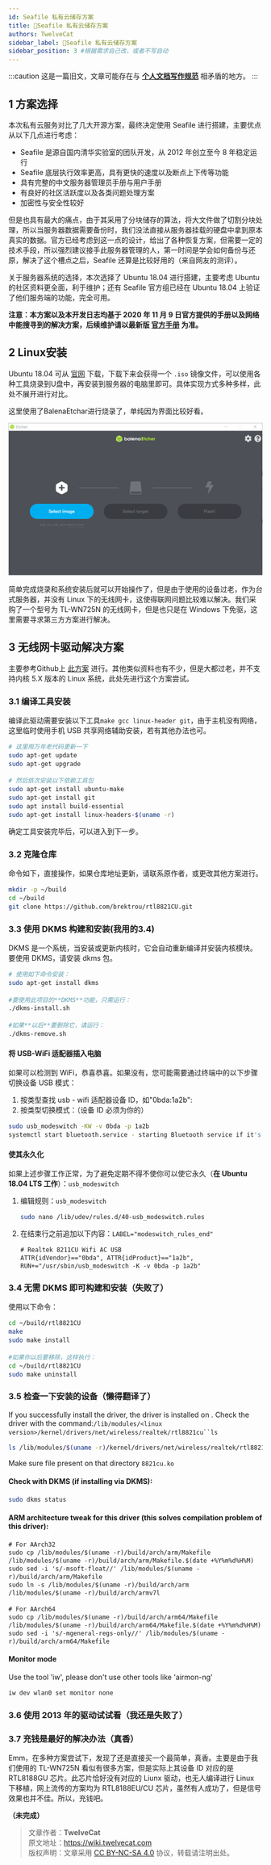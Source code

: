```yaml
---
id: Seafile 私有云储存方案
title: 🚧Seafile 私有云储存方案
authors: TwelveCat
sidebar_label: 🚧Seafile 私有云储存方案
sidebar_position: 3 #根据需求自己改，或者不写自动
---
```


:::caution
这是一篇旧文，文章可能存在与 **[个人文档写作规范](./个人文档写作规范.md)** 相矛盾的地方。
:::

## 1 方案选择

本次私有云服务对比了几大开源方案，最终决定使用 Seafile 进行搭建，主要优点从以下几点进行考虑：

- Seafile 是源自国内清华实验室的团队开发，从 2012 年创立至今 8 年稳定运行
- Seafile 底层执行效率更高，具有更快的速度以及断点上下传等功能
- 具有完整的中文服务器管理员手册与用户手册
- 有良好的社区活跃度以及各类问题处理方案
- 加密性与安全性较好 

但是也具有最大的痛点，由于其采用了分块储存的算法，将大文件做了切割分块处理，所以当服务器数据需要备份时，我们没法直接从服务器挂载的硬盘中拿到原本真实的数据。官方已经考虑到这一点的设计，给出了各种恢复方案，但需要一定的技术手段，所以强烈建议接手此服务器管理的人，第一时间是学会如何备份与还原，解决了这个槽点之后，Seafile 还算是比较好用的（来自网友的测评）。

关于服务器系统的选择，本次选择了 Ubuntu 18.04 进行搭建，主要考虑 Ubuntu 的社区资料更全面，利于维护；还有 Seafile 官方组已经在 Ubuntu 18.04 上验证了他们服务端的功能，完全可用。

**注意：本方案以及本开发日志均基于 2020 年 11 月 9 日官方提供的手册以及网络中能搜寻到的解决方案，后续维护请以最新版 [官方手册](https://cloud.seafile.com/published/seafile-manual-cn/overview/components.md) 为准。**

## 2 Linux安装

Ubuntu 18.04 可从 [官网](https://ubuntu.com/download/desktop) 下载，下载下来会获得一个 `.iso` 镜像文件，可以使用各种工具烧录到U盘中，再安装到服务器的电脑里即可。具体实现方式多种多样，此处不展开进行对比。

这里使用了BalenaEtchar进行烧录了，单纯因为界面比较好看。

![balenaEtcher](./../static/img/Seafile/balenaEtcher.png)

简单完成烧录和系统安装后就可以开始操作了，但是由于使用的设备过老，作为台式服务器，并没有 Linux 下的无线网卡，这使得联网问题比较难以解决。我们采购了一个型号为 TL-WN725N 的无线网卡，但是也只是在 Windows 下免驱，这里需要寻求第三方方案进行解决。

## 3 无线网卡驱动解决方案

主要参考Github上 [此方案](https://github.com/brektrou/rtl8821CU) 进行。其他类似资料也有不少，但是大都过老，并不支持内核 5.X 版本的 Linux 系统，此处先进行这个方案尝试。

### 3.1 编译工具安装

编译此驱动需要安装以下工具``make gcc linux-header git``，由于主机没有网络，这里临时使用手机 USB 共享网络辅助安装，若有其他办法也可。

```bash
# 这里用万年老代码更新一下
sudo apt-get update
sudo apt-get upgrade

# 然后依次安装以下依赖工具包
sudo apt-get install ubuntu-make
sudo apt-get install git
sudo apt install build-essential
sudo apt-get install linux-headers-$(uname -r)
```

确定工具安装完毕后，可以进入到下一步。

### 3.2 克隆仓库

命令如下，直接操作，如果仓库地址更新，请联系原作者，或更改其他方案进行。

```bash
mkdir -p ~/build
cd ~/build
git clone https://github.com/brektrou/rtl8821CU.git
```

### 3.3 使用 DKMS 构建和安装(我用的3.4)

DKMS 是一个系统，当安装或更新内核时，它会自动重新编译并安装内核模块。要使用 DKMS，请安装 dkms 包。

```bash
# 使用如下命令安装：
sudo apt-get install dkms

#要使用此项目的**DKMS**功能，只需运行：
./dkms-install.sh

#如果**以后**要删除它，请运行：
./dkms-remove.sh
```

#### 将 USB-WiFi 适配器插入电脑

如果可以检测到 WiFi，恭喜恭喜。如果没有，您可能需要通过终端中的以下步骤切换设备 USB 模式：

1. 按类型查找 usb - wifi 适配器设备 ID，如"0bda:1a2b":
2. 按类型切换模式：（设备 ID 必须为你的）

```bash
sudo usb_modeswitch -KW -v 0bda -p 1a2b
systemctl start bluetooth.service - starting Bluetooth service if it's in inactive state
```

#### 使其永久化

如果上述步骤工作正常，为了避免定期不得不使你可以使它永久（**在 Ubuntu 18.04 LTS 工作**）：`usb_modeswitch`

1. 编辑规则：`usb_modeswitch`

   ```bash
   sudo nano /lib/udev/rules.d/40-usb_modeswitch.rules
   ```

2. 在结束行之前追加以下内容：`LABEL="modeswitch_rules_end"`

   ```
   # Realtek 8211CU Wifi AC USB
   ATTR{idVendor}=="0bda", ATTR{idProduct}=="1a2b", RUN+="/usr/sbin/usb_modeswitch -K -v 0bda -p 1a2b"
   ```

### 3.4 无需 DKMS 即可构建和安装（失败了）

使用以下命令：

```bash
cd ~/build/rtl8821CU
make
sudo make install

#如果你以后要移除，这样执行：
cd ~/build/rtl8821CU
sudo make uninstall
```

### 3.5 检查一下安装的设备（懒得翻译了）

If you successfully install the driver, the driver is installed on . Check the driver with the command:`/lib/modules/<linux version>/kernel/drivers/net/wireless/realtek/rtl8821cu``ls`

```bash
ls /lib/modules/$(uname -r)/kernel/drivers/net/wireless/realtek/rtl8821cu
```

Make sure file present on that directory `8821cu.ko`

#### Check with **DKMS** (if installing via **DKMS**):

```bash
sudo dkms status
```

#### ARM architecture tweak for this driver (this solves compilation problem of this driver):

```
# For AArch32
sudo cp /lib/modules/$(uname -r)/build/arch/arm/Makefile /lib/modules/$(uname -r)/build/arch/arm/Makefile.$(date +%Y%m%d%H%M)
sudo sed -i 's/-msoft-float//' /lib/modules/$(uname -r)/build/arch/arm/Makefile
sudo ln -s /lib/modules/$(uname -r)/build/arch/arm /lib/modules/$(uname -r)/build/arch/armv7l

# For AArch64
sudo cp /lib/modules/$(uname -r)/build/arch/arm64/Makefile /lib/modules/$(uname -r)/build/arch/arm64/Makefile.$(date +%Y%m%d%H%M)
sudo sed -i 's/-mgeneral-regs-only//' /lib/modules/$(uname -r)/build/arch/arm64/Makefile
```

#### Monitor mode

Use the tool 'iw', please don't use other tools like 'airmon-ng'

```bash
iw dev wlan0 set monitor none
```

### 3.6 使用 2013 年的驱动试试看（我还是失败了）

### 3.7 充钱是最好的解决办法（真香）

Emm，在多种方案尝试下，发现了还是直接买一个最简单，真香。主要是由于我们使用的 TL-WN725N 看似有很多方案，但是实际上其设备 ID 对应的是 RTL8188GU 芯片。此芯片恰好没有对应的 Liunx 驱动，也无人编译进行 Linux 下移植，网上流传的方案均为 RTL8188EU/CU 芯片，虽然有人成功了，但是信号效果也并不佳。所以，充钱吧。

**（未完成）**

> 文章作者：**TwelveCat**  
> 原文地址：<https://wiki.twelvecat.com>  
> 版权声明：文章采用 [CC BY-NC-SA 4.0](https://creativecommons.org/licenses/by-nc-sa/4.0/deed.zh) 协议，转载请注明出处。